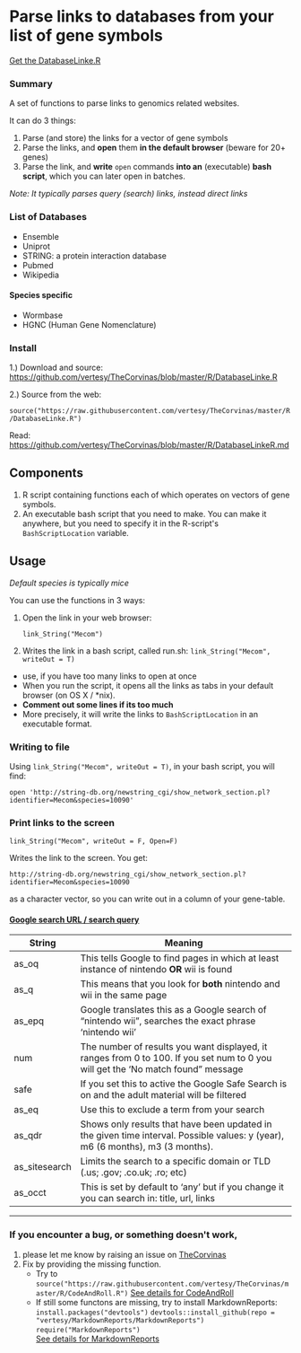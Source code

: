 
# Parse links to databases from your list of  gene symbols

[Get the DatabaseLinke.R](https://github.com/vertesy/TheCorvinas/blob/master/R/DatabaseLinke.R)

### Summary

A set of functions to parse links to genomics related websites.

It can do 3 things:

1. Parse (and store) the links for a vector of gene symbols
2. Parse the links, and **open** them **in the default browser** (beware for 20+ genes)
3. Parse the link, and **write** `open` commands **into an** (executable) **bash script**, which you can later open in batches.

*Note: It typically parses query (search) links, instead direct links*

### List of Databases

- Ensemble
- Uniprot
- STRING: a protein interaction database
- Pubmed
- Wikipedia

#### Species specific 
- Wormbase
- HGNC (Human Gene Nomenclature)

### Install

1.) Download and source: https://github.com/vertesy/TheCorvinas/blob/master/R/DatabaseLinke.R


2.) Source from the web:  

`source("https://raw.githubusercontent.com/vertesy/TheCorvinas/master/R/DatabaseLinke.R")`

Read: https://github.com/vertesy/TheCorvinas/blob/master/R/DatabaseLinkeR.md

## Components

1. R script containing functions each of which operates on vectors of gene symbols.
2. An executable bash script that you need to make. You can make it anywhere, but you need to specify it in the R-script's `BashScriptLocation` variable.


## Usage
*Default species is typically mice*

You can use the functions in 3 ways:

1. Open the link in your web browser:

   `link_String("Mecom")`

2. Writes the link in a bash script, called run.sh:   `link_String("Mecom", writeOut = T)`
  - use, if  you have too many links to open at once
  - When you run the script, it opens all the links as tabs in your default browser (on OS X /  *nix).
  - **Comment out some lines if its too much**
  - More precisely, it will write the links to `BashScriptLocation` in an executable format.

### Writing to file

Using `link_String("Mecom", writeOut = T)`, in your bash script, you will find:

```
open 'http://string-db.org/newstring_cgi/show_network_section.pl?identifier=Mecom&species=10090'
```


### Print links to the screen

`link_String("Mecom", writeOut = F, Open=F)`

Writes the link to the screen. You get:

```
http://string-db.org/newstring_cgi/show_network_section.pl?identifier=Mecom&species=10090
```

as a character vector, so you can write out in a column of your gene-table.



#### [Google search URL / search query](http://www.our-picks.com/archives/2007/01/30/google-search-urls-revealed-or-how-to-create-your-own-search-url/)

| String        | Meaning                                  |
| ------------- | ---------------------------------------- |
| as_oq         | This tells Google to find pages in which at least instance of nintendo **OR**  wii is found |
| as_q          | This means that you look for **both** nintendo and wii in the same page |
| as_epq        | Google translates this as a Google search of “nintendo wii”, searches the  exact phrase ‘nintendo wii’ |
| num           | The number of results you want displayed, it ranges from 0 to 100. If you  set num to 0 you will get the ‘No match found” message |
| safe          | If you set this to active the Google Safe Search is on and the adult  material will be filtered |
| as_eq         | Use this to exclude a term from your search |
| as_qdr        | Shows only results that have been updated in the given time interval.  Possible values: y (year), m6 (6 months), m3 (3 months). |
| as_sitesearch | Limits the search to a specific domain or TLD (.us; .gov; .co.uk; .ro;  etc) |
| as_occt       | This is set by default to ‘any’ but if you change it you can search in:  title, url, links |





---------




### If you encounter a bug, or something doesn't work, 

1. please let me know by raising an issue on [TheCorvinas](https://github.com/vertesy/TheCorvinas/issues/new?milestone=DatabaseLinke.R)
2. Fix by providing the missing function. 
      - Try to `source("https://raw.githubusercontent.com/vertesy/TheCorvinas/master/R/CodeAndRoll.R")`
        [See details for CodeAndRoll](https://github.com/vertesy/TheCorvinas/blob/master/R/CodeAndRoll.md)
      - If still some functons are missing, try to install MarkdownReports: 
        `install.packages("devtools")`
        `devtools::install_github(repo = "vertesy/MarkdownReports/MarkdownReports")`
        `require("MarkdownReports")`  
        [See details for MarkdownReports](https://vertesy.github.io/MarkdownReports/)




